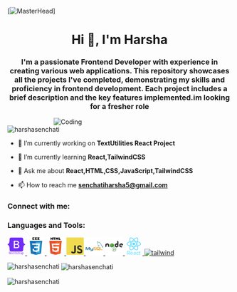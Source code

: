 [![MasterHead](https://user-images.githubusercontent.com/74038190/213910845-af37a709-8995-40d6-be59-724526e3c3d7.gif)]
<h1 align="center">Hi 👋, I'm Harsha</h1>
<h3 align="center">I'm a passionate Frontend Developer with experience in creating various web applications. This repository showcases all the projects I've completed, demonstrating my skills and proficiency in frontend development. Each project includes a brief description and the key features implemented.im looking for a fresher role</h3>
<img align="right" alt="Coding" width="400" src="https://miro.medium.com/v2/resize:fit:640/format:webp/0*63WG6R0wvA90tl3C.gif">


<p align="left"> <img src="https://komarev.com/ghpvc/?username=harshasenchati&label=Profile%20views&color=0e75b6&style=flat" alt="harshasenchati" /> </p>

- 🔭 I’m currently working on **TextUtilities React Project**

- 🌱 I’m currently learning **React,TailwindCSS**

- 💬 Ask me about **React,HTML,CSS,JavaScript,TailwindCSS**

- 📫 How to reach me **senchatiharsha5@gmail.com**

<h3 align="left">Connect with me:</h3>
<p align="left">
</p>

<h3 align="left">Languages and Tools:</h3>
<p align="left"> <a href="https://getbootstrap.com" target="_blank" rel="noreferrer"> <img src="https://raw.githubusercontent.com/devicons/devicon/master/icons/bootstrap/bootstrap-plain-wordmark.svg" alt="bootstrap" width="40" height="40"/> </a> <a href="https://www.w3schools.com/css/" target="_blank" rel="noreferrer"> <img src="https://raw.githubusercontent.com/devicons/devicon/master/icons/css3/css3-original-wordmark.svg" alt="css3" width="40" height="40"/> </a> <a href="https://www.w3.org/html/" target="_blank" rel="noreferrer"> <img src="https://raw.githubusercontent.com/devicons/devicon/master/icons/html5/html5-original-wordmark.svg" alt="html5" width="40" height="40"/> </a> <a href="https://developer.mozilla.org/en-US/docs/Web/JavaScript" target="_blank" rel="noreferrer"> <img src="https://raw.githubusercontent.com/devicons/devicon/master/icons/javascript/javascript-original.svg" alt="javascript" width="40" height="40"/> </a> <a href="https://www.mysql.com/" target="_blank" rel="noreferrer"> <img src="https://raw.githubusercontent.com/devicons/devicon/master/icons/mysql/mysql-original-wordmark.svg" alt="mysql" width="40" height="40"/> </a> <a href="https://nodejs.org" target="_blank" rel="noreferrer"> <img src="https://raw.githubusercontent.com/devicons/devicon/master/icons/nodejs/nodejs-original-wordmark.svg" alt="nodejs" width="40" height="40"/> </a> <a href="https://reactjs.org/" target="_blank" rel="noreferrer"> <img src="https://raw.githubusercontent.com/devicons/devicon/master/icons/react/react-original-wordmark.svg" alt="react" width="40" height="40"/> </a> <a href="https://tailwindcss.com/" target="_blank" rel="noreferrer"> <img src="https://www.vectorlogo.zone/logos/tailwindcss/tailwindcss-icon.svg" alt="tailwind" width="40" height="40"/> </a> </p>

<p><img align="left" src="https://github-readme-stats.vercel.app/api/top-langs?username=harshasenchati&show_icons=true&locale=en&layout=compact" alt="harshasenchati" /></p>

<p>&nbsp;<img align="center" src="https://github-readme-stats.vercel.app/api?username=harshasenchati&show_icons=true&locale=en" alt="harshasenchati" /></p>

<p><img align="center" src="https://github-readme-streak-stats.herokuapp.com/?user=harshasenchati&" alt="harshasenchati" /></p>
